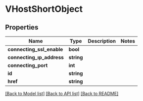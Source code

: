 # VHostShortObject

## Properties
Name | Type | Description | Notes
------------ | ------------- | ------------- | -------------
**connecting_ssl_enable** | **bool** |  | 
**connecting_ıp_address** | **string** |  | 
**connecting_port** | **int** |  | 
**id** | **string** |  | 
**href** | **string** |  | 

[[Back to Model list]](../README.md#documentation-for-models) [[Back to API list]](../README.md#documentation-for-api-endpoints) [[Back to README]](../README.md)


